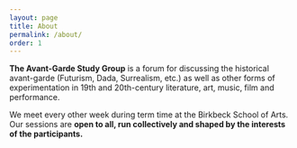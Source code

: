 ```yaml
---
layout: page
title: About
permalink: /about/
order: 1
---
```


**The Avant-Garde Study Group** is a forum for discussing the historical avant-garde (Futurism, Dada, Surrealism, etc.) as well as other forms of experimentation in 19th and 20th-century literature, art, music, film and performance.



We meet every other week during term time at the Birkbeck School of Arts. Our sessions are **open to all, run collectively and shaped by the interests of the participants.**
